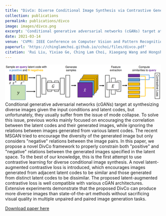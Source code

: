 ```yaml
---
title: "DivCo: Diverse Conditional Image Synthesis via Contrastive Generative Adversarial Network"
collection: publications
permalink: publications/divco
image: images/divco.png
excerpt: 'Conditional generative adversarial networks (cGANs) target at synthesizing diverse images given the input conditions and latent codes, but unfortunately, they usually suffer from the issue of mode collapse. To solve this issue, previous works mainly focused on encouraging the correlation between the latent codes and their generated images, while ignoring the relations between images generated from various latent codes. The recent MSGAN tried to encourage the diversity of the generated image but only considers &quot;negative&quot; relations between the image pairs. In this paper, we propose a novel DivCo framework to properly constrain both &quot;positive&quot; and &quot;negative&quot; relations between the generated images specified in the latent space. To the best of our knowledge, this is the first attempt to use contrastive learning for diverse conditional image synthesis. A novel latent-augmented contrastive loss is introduced, which encourages images generated from adjacent latent codes to be similar and those generated from distinct latent codes to be dissimilar. The proposed latent-augmented contrastive loss is well compatible with various cGAN architectures. Extensive experiments demonstrate that the proposed DivCo can produce more diverse images than state-of-the-art methods without sacrificing visual quality in multiple unpaired and paired image generation tasks.'
date: 2021-03-14
venue: 'CVPR: IEEE Conference on Computer Vision and Pattern Recognition'
paperurl: 'https://chinglamchoi.github.io/cchoi/files/divco.pdf'
citation: 'Rui Liu, Yixiao Ge, Ching Lam Choi, Xiaogang Wang and Hongsheng Li. DivCo: Diverse Conditional Image Synthesis via Contrastive Generative Adversarial Network. In <i>IEEE Conference on Computer Vision and Pattern Recognition</i>, 2021.'
---
```

![DivCo](/images/divco.PNG)
Conditional generative adversarial networks (cGANs) target at synthesizing diverse images given the input conditions and latent codes, but unfortunately, they usually suffer from the issue of mode collapse. To solve this issue, previous works mainly focused on encouraging the correlation between the latent codes and their generated images, while ignoring the relations between images generated from various latent codes. The recent MSGAN tried to encourage the diversity of the generated image but only considers &quot;negative&quot; relations between the image pairs. In this paper, we propose a novel DivCo framework to properly constrain both &quot;positive&quot; and &quot;negative&quot; relations between the generated images specified in the latent space. To the best of our knowledge, this is the first attempt to use contrastive learning for diverse conditional image synthesis. A novel latent-augmented contrastive loss is introduced, which encourages images generated from adjacent latent codes to be similar and those generated from distinct latent codes to be dissimilar. The proposed latent-augmented contrastive loss is well compatible with various cGAN architectures. Extensive experiments demonstrate that the proposed DivCo can produce more diverse images than state-of-the-art methods without sacrificing visual quality in multiple unpaired and paired image generation tasks.

[Download paper here](https://chinglamchoi.github.io/cchoi/files/divco.pdf)

